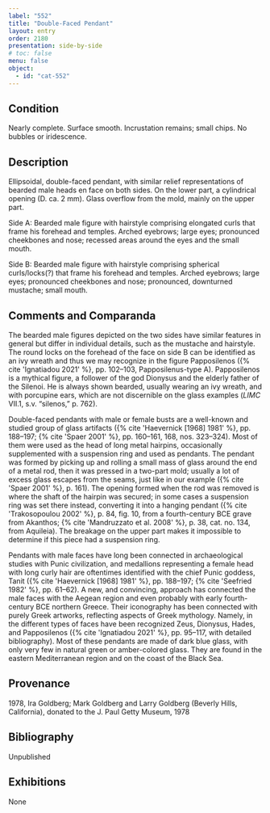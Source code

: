 ```yaml
---
label: "552"
title: "Double-Faced Pendant"
layout: entry
order: 2180
presentation: side-by-side
# toc: false
menu: false
object:
  - id: "cat-552"
---
```


## Condition

Nearly complete. Surface smooth. Incrustation remains; small chips. No bubbles or iridescence.

## Description

Ellipsoidal, double-faced pendant, with similar relief representations of bearded male heads en face on both sides. On the lower part, a cylindrical opening (D. ca. 2 mm). Glass overflow from the mold, mainly on the upper part.

Side A: Bearded male figure with hairstyle comprising elongated curls that frame his forehead and temples. Arched eyebrows; large eyes; pronounced cheekbones and nose; recessed areas around the eyes and the small mouth.

Side B: Bearded male figure with hairstyle comprising spherical curls/locks(?) that frame his forehead and temples. Arched eyebrows; large eyes; pronounced cheekbones and nose; pronounced, downturned mustache; small mouth.

## Comments and Comparanda

The bearded male figures depicted on the two sides have similar features in general but differ in individual details, such as the mustache and hairstyle. The round locks on the forehead of the face on side B can be identified as an ivy wreath and thus we may recognize in the figure Papposilenos ({% cite 'Ignatiadou 2021' %}, pp. 102–103, Papposilenus-type A). Papposilenos is a mythical figure, a follower of the god Dionysus and the elderly father of the Silenoi. He is always shown bearded, usually wearing an ivy wreath, and with porcupine ears, which are not discernible on the glass examples (*LIMC* VII.1, s.v. “silenos,” p. 762).

Double-faced pendants with male or female busts are a well-known and studied group of glass artifacts ({% cite 'Haevernick [1968] 1981' %}, pp. 188–197; {% cite 'Spaer 2001' %}, pp. 160–161, 168, nos. 323–324). Most of them were used as the head of long metal hairpins, occasionally supplemented with a suspension ring and used as pendants. The pendant was formed by picking up and rolling a small mass of glass around the end of a metal rod, then it was pressed in a two-part mold; usually a lot of excess glass escapes from the seams, just like in our example ({% cite 'Spaer 2001' %}, p. 161). The opening formed when the rod was removed is where the shaft of the hairpin was secured; in some cases a suspension ring was set there instead, converting it into a hanging pendant ({% cite 'Trakosopoulou 2002' %}, p. 84, fig. 10, from a fourth-century BCE grave from Akanthos; {% cite 'Mandruzzato et al. 2008' %}, p. 38, cat. no. 134, from Aquileia). The breakage on the upper part makes it impossible to determine if this piece had a suspension ring.

Pendants with male faces have long been connected in archaeological studies with Punic civilization, and medallions representing a female head with long curly hair are oftentimes identified with the chief Punic goddess, Tanit ({% cite 'Haevernick [1968] 1981' %}, pp. 188–197; {% cite 'Seefried 1982' %}, pp. 61–62). A new, and convincing, approach has connected the male faces with the Aegean region and even probably with early fourth-century BCE northern Greece. Their iconography has been connected with purely Greek artworks, reflecting aspects of Greek mythology. Namely, in the different types of faces have been recognized Zeus, Dionysus, Hades, and Papposilenos ({% cite 'Ignatiadou 2021' %}, pp. 95–117, with detailed bibliography). Most of these pendants are made of dark blue glass, with only very few in natural green or amber-colored glass. They are found in the eastern Mediterranean region and on the coast of the Black Sea.

## Provenance

1978, Ira Goldberg; Mark Goldberg and Larry Goldberg (Beverly Hills, California), donated to the J. Paul Getty Museum, 1978

## Bibliography

Unpublished

## Exhibitions

None
